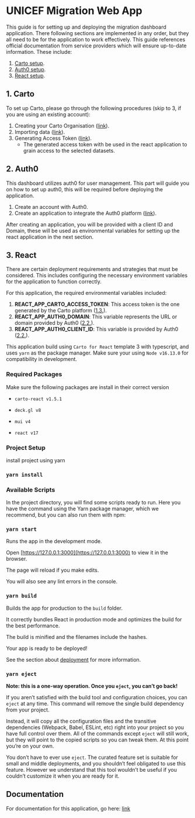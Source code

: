# UNICEF Migration Web App

This guide is for setting up and deploying the migration dashboard application. There following sections are implemented in any order, but they all need to be for the application to work effectively. This guide references official documentation from service providers which will ensure up-to-date information. These include:

1. [Carto setup](#1-carto).
2. [Auth0 setup](#2-auth0).
3. [React setup](#3-react).

## 1. Carto

To set up Carto, please go through the following procedures (skip to 3, if you are using an existing account):

1. Creating your Carto Organisation ([link](https://docs.carto.com/carto-user-manual/overview/creating-your-carto-organization)).
2. Importing data ([link](https://docs.carto.com/carto-user-manual/data-explorer/importing-data)).
3. Generating Access Token ([link](https://docs.carto.com/carto-user-manual/developers/api-access-tokens)).
   - The generated access token with be used in the react application to grain access to the selected datasets.

## 2. Auth0

This dashboard utilizes auth0 for user management. This part will guide you on how to set up auth0, this will be required before deploying the application.

1. Create an account with Auth0.
2. Create an application to integrate the Auth0 platform ([link](https://auth0.com/docs/get-started/applications/application-settings)).

After creating an application, you will be provided with a client ID and Domain, these will be used as environmental variables for setting up the react application in the next section.

## 3. React

There are certain deployment requirements and strategies that must be considered. This includes configuring the necessary environment variables for the application to function correctly.

For this application, the required environmental variables included:

1. **REACT_APP_CARTO_ACCESS_TOKEN**: This access token is the one generated by the Carto platform ([1.3.](#1-carto)).
2. **REACT_APP_AUTH0_DOMAIN**: This variable represents the URL or domain provided by Auth0 ([2.2.](#2-auth0)).
3. **REACT_APP_AUTH0_CLIENT_ID**: This variable is provided by Auth0 ([2.2.](#3-react)).

This application build using `Carto for React` template 3 with typescript, and uses `yarn` as the package manager. Make sure your using `Node v16.13.0` for compatibility in development.

### Required Packages

Make sure the following packages are install in their correct version

- `carto-react v1.5.1`

- `deck.gl v8`

- `mui v4`

- `react v17`

### Project Setup

install project using yarn

### `yarn install`

### Available Scripts

In the project directory, you will find some scripts ready to run. Here you have the command using the Yarn package manager, which we recommend, but you can also run them with npm:

### `yarn start`

Runs the app in the development mode.

Open [https://127.0.0.1:3000](https://127.0.0.1:3000) to view it in the browser.

The page will reload if you make edits.

You will also see any lint errors in the console.

### `yarn build`

Builds the app for production to the `build` folder.

It correctly bundles React in production mode and optimizes the build for the best performance.

The build is minified and the filenames include the hashes.

Your app is ready to be deployed!

See the section about [deployment](https://create-react-app.dev/docs/deployment) for more information.

### `yarn eject`

**Note: this is a one-way operation. Once you `eject`, you can’t go back!**

If you aren’t satisfied with the build tool and configuration choices, you can `eject` at any time. This command will remove the single build dependency from your project.

Instead, it will copy all the configuration files and the transitive dependencies (Webpack, Babel, ESLint, etc) right into your project so you have full control over them. All of the commands except `eject` will still work, but they will point to the copied scripts so you can tweak them. At this point you’re on your own.

You don’t have to ever use `eject`. The curated feature set is suitable for small and middle deployments, and you shouldn’t feel obligated to use this feature. However we understand that this tool wouldn’t be useful if you couldn’t customize it when you are ready for it.

## Documentation

For documentation for this application, go here: [link](/docs/)
